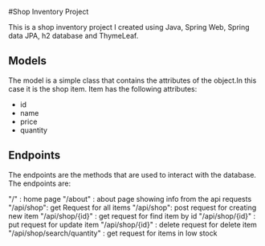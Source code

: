 #Shop Inventory Project

This is a shop inventory project I created using Java, Spring Web, Spring data JPA, h2 database and ThymeLeaf.

## Models

The model is a simple class that contains the attributes of the object.In this case it is the shop item. 
Item has the following attributes:
* id
* name
* price
* quantity

## Endpoints

The endpoints are the methods that are used to interact with the database.
The endpoints are: 

"/" : home page
"/about" : about page showing info from the api requests
"/api/shop": get Request for all items
"/api/shop": post request for creating new item
"/api/shop/{id}" : get request for find item by id
"/api/shop/{id}" : put request for update item
"/api/shop/{id}" : delete request for delete item
"/api/shop/search/quantity" : get request for items in low stock




